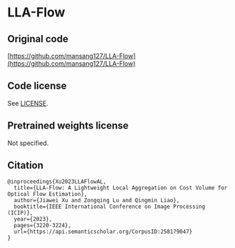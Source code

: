# LLA-Flow

## Original code

[https://github.com/mansang127/LLA-Flow](https://github.com/mansang127/LLA-Flow)

## Code license

See [LICENSE](LICENSE).

## Pretrained weights license

Not specified.

## Citation

```
@inproceedings{Xu2023LLAFlowAL,
  title={LLA-Flow: A Lightweight Local Aggregation on Cost Volume for Optical Flow Estimation},
  author={Jiawei Xu and Zongqing Lu and Qingmin Liao},
  booktitle={IEEE International Conference on Image Processing (ICIP)},
  year={2023},
  pages={3220-3224},
  url={https://api.semanticscholar.org/CorpusID:258179047}
}
```